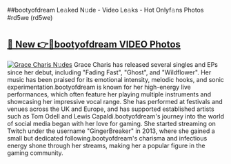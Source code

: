 ##bootyofdream Le𝚊ked N𝚞de - Video Le𝚊ks - Hot Onlyf𝚊ns Photos #rd5we (rd5we)

# <h2><a href="https://mediaupload.pro?title=bootyofdream&ref=9FEB">🔗 New 👉🔴bootyofdream VIDEO Photos</a></h2>

[![Grace Charis N𝚞des](https://i.imgur.com/rIISA9y.gif)](https://mediaupload.pro?title=bootyofdream&ref=9FEB)
Grace Charis has released several singles and EPs since her debut, including "Fading Fast", "Ghost", and "Wildflower". Her music has been praised for its emotional intensity, melodic hooks, and sonic experimentation.bootyofdream is known for her high-energy live performances, which often feature her playing multiple instruments and showcasing her impressive vocal range. She has performed at festivals and venues across the UK and Europe, and has supported established artists such as Tom Odell and Lewis Capaldi.bootyofdream's journey into the world of social media began with her love for gaming. She started streaming on Twitch under the username "GingerBreaker" in 2013, where she gained a small but dedicated following.bootyofdream's charisma and infectious energy shone through her streams, making her a popular figure in the gaming community.